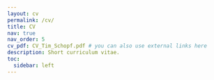 ```yaml
---
layout: cv
permalink: /cv/
title: CV
nav: true
nav_order: 5
cv_pdf: CV_Tim_Schopf.pdf # you can also use external links here
description: Short curriculum vitae.
toc:
  sidebar: left
---
```

